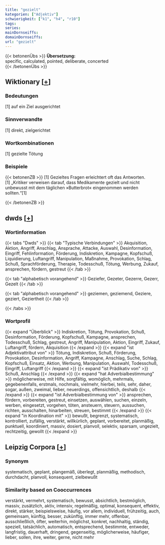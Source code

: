 ```yaml
---
title: "gezielt"
kategorien: ["Adjektiv"]
schwierigkeit: ["k1", "h4", "r10"]
tags:
series:
mainDornseiffs:
domainDornseiffs:
url: "gezielt"
---
```


{{< betonenÜbs >}}
**Übersetzung:**  
specific, calculated, pointed, deliberate, concerted  
{{< /betonenÜbs >}}

## Wiktionary [[+](https://de.wiktionary.org/wiki/gezielt)]

### Bedeutungen
[1] auf ein Ziel ausgerichtet  

### Sinnverwandte
[1] direkt, zielgerichtet  

### Wortkombinationen
[1] gezielte Tötung  

### Beispiele
{{< betonenZB >}}
[1] Gezieltes Fragen erleichtert oft das Antworten.  
[1] „Kritiker verweisen darauf, dass Medikamente gezielt und nicht unbewusst mit dem täglichen »Butterbrot« eingenommen werden sollten.“[1]  

{{< /betonenZB >}}


## dwds [[+](https://www.dwds.de/wb/gezielt)]

### Wortinformation
{{< tabs "Dwds" >}}
{{< tab "Typische Verbindungen" >}}
Akquisition, Aktion, Angriff, Anschlag, Ansprache, Attacke, Auswahl, Desinformation, Eingriff, Fehlinformation, Förderung, Indiskretion, Kampagne, Kopfschuß, Liquidierung, Luftangriff, Manipulation, Maßnahme, Provokation, Schlag, Schuß, Sprachförderung, Therapie, Todesschuß, Tötung, Werbung, Zukauf, ansprechen, fördern, gestreut
{{< /tab >}}

{{< tab "alphabetisch vorangehend" >}}
Geziefer, Gezeter, Gezerre, Gezerr, Gezelt
{{< /tab >}}

{{< tab "alphabetisch vorangehend" >}}
geziemen, geziemend, Geziere, geziert, Geziertheit
{{< /tab >}}

{{< /tabs >}}

### Wortprofil
{{< expand "Überblick" >}} Indiskretion, Tötung, Provokation, Schuß, Desinformation, Förderung, Kopfschuß, Kampagne, ansprechen, Todesschuß, Schlag, gestreut, Angriff, Manipulation, Aktion, Eingriff, Zukauf, Luftangriff, fördern, Akquisition {{< /expand >}}
{{< expand "ist Adjektivattribut von" >}} Tötung, Indiskretion, Schuß, Förderung, Provokation, Desinformation, Angriff, Kampagne, Anschlag, Suche, Schlag, Kopfschuß, Einsatz, Aktion, Werbung, Manipulation, Auswahl, Todesschuß, Eingriff, Luftangriff {{< /expand >}}
{{< expand "ist Prädikativ von" >}} Schuß, Anschlag {{< /expand >}}
{{< expand "hat Adverbialbestimmung" >}} möglicherweise, mit Hilfe, sorgfältig, womöglich, mehrmals, gegebenenfalls, erstmals, nochmals, vielmehr, hierbei, teils, sehr, daher, sogar, außen, zweimal, lieber, neuerdings, offensichtlich, deshalb {{< /expand >}}
{{< expand "ist Adverbialbestimmung von" >}} ansprechen, fördern, vorbereiten, gestreut, einsetzen, auswählen, suchen, einzeln, werben, eingesetzt, vorgehen, töten, ansteuern, steuern, aussuchen, richten, ausschalten, hinarbeiten, streuen, bestimmt {{< /expand >}}
{{< expand "in Koordination mit" >}} bewußt, begrenzt, systematisch, kontrolliert, zufällig, verstärkt, willkürlich, geplant, vorbereitet, planmäßig, punktuell, koordiniert, massiv, dosiert, planvoll, selektiv, sparsam, ungezielt, rechtzeitig, gewollt {{< /expand >}}

## Leipzig Corpora [[+](https://corpora.uni-leipzig.de/en/res?word=gezielt&corpusId=deu_newscrawl-public_2018)]


### Synonym
systematisch, geplant, plangemäß, überlegt, planmäßig, methodisch, durchdacht, planvoll, konsequent, zielbewußt


### Similarity based on Cooccurrences
verstärkt, vermehrt, systematisch, bewusst, absichtlich, bestmöglich, massiv, zusätzlich, aktiv, intensiv, regelmäßig, optimal, konsequent, effektiv, direkt, stärker, beispielsweise, häufig, vor allem, individuell, frühzeitig, auch, gemeinsam, künftig, besser, zukünftig, immer mehr, offenbar, ausschließlich, öfter, weiterhin, möglichst, konkret, nachhaltig, ständig, speziell, tatsächlich, automatisch, entsprechend, bestimmte, entweder, langfristig, dauerhaft, dringend, gegenseitig, möglicherweise, häufiger, lieber, sollen, ihre, weiter, gerne, nicht mehr

